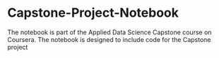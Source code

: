 # Capstone-Project-Notebook
The notebook is part of the Applied Data Science Capstone course on Coursera. The notebook is designed to include code for the Capstone project
